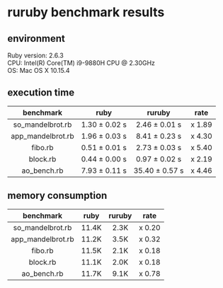 # ruruby benchmark results

## environment

Ruby version: 2.6.3  
CPU: Intel(R) Core(TM) i9-9880H CPU @ 2.30GHz  
OS: Mac OS X 10.15.4  

## execution time

|benchmark|ruby|ruruby|rate|
|:-----------:|:--------:|:---------:|:-------:|
| so_mandelbrot.rb | 1.30 ± 0.02 s | 2.46 ± 0.01 s | x 1.89 |
| app_mandelbrot.rb | 1.96 ± 0.03 s | 8.41 ± 0.23 s | x 4.30 |
| fibo.rb | 0.51 ± 0.01 s | 2.73 ± 0.03 s | x 5.40 |
| block.rb | 0.44 ± 0.00 s | 0.97 ± 0.02 s | x 2.19 |
| ao_bench.rb | 7.93 ± 0.11 s | 35.40 ± 0.57 s | x 4.46 |

## memory consumption

|benchmark|ruby|ruruby|rate|
|:-----------:|:--------:|:---------:|:-------:|
| so_mandelbrot.rb | 11.4K | 2.3K | x 0.20 |
| app_mandelbrot.rb | 11.2K | 3.5K | x 0.32 |
| fibo.rb | 11.5K | 2.1K | x 0.18 |
| block.rb | 11.1K | 2.0K | x 0.18 |
| ao_bench.rb | 11.7K | 9.1K | x 0.78 |
